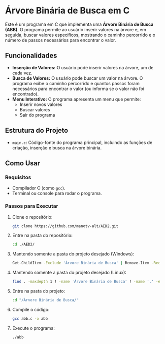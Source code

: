 # Árvore Binária de Busca em C

Este é um programa em C que implementa uma **Árvore Binária de Busca (ABB)**. O programa permite ao usuário inserir valores na árvore e, em seguida, buscar valores específicos, mostrando o caminho percorrido e o número de passos necessários para encontrar o valor.

## Funcionalidades

- **Inserção de Valores:** O usuário pode inserir valores na árvore, um de cada vez.
- **Busca de Valores:** O usuário pode buscar um valor na árvore. O programa exibe o caminho percorrido e quantos passos foram necessários para encontrar o valor (ou informa se o valor não foi encontrado).
- **Menu Interativo:** O programa apresenta um menu que permite:
  - Inserir novos valores
  - Buscar valores
  - Sair do programa

## Estrutura do Projeto

- `main.c`: Código-fonte do programa principal, incluindo as funções de criação, inserção e busca na árvore binária.

## Como Usar

### Requisitos

- Compilador C (como `gcc`).
- Terminal ou console para rodar o programa.

### Passos para Executar

1. Clone o repositório:
   ```bash
   git clone https://github.com/manotv-alt/AED2.git

2. Entre na pasta do repositório:
   ```bash
   cd ./AED2/

3. Mantendo somente a pasta do projeto desejado (Windows):
   ```bash
   Get-ChildItem -Exclude 'Árvore Binária de Busca' | Remove-Item -Recurse -Force

3. Mantendo somente a pasta do projeto desejado (Linux):
   ```bash
   find . -maxdepth 1 ! -name 'Árvore Binária de Busca' ! -name '.' -exec rm -rf {} +

4. Entre na pasta do projeto:
   ```bash
   cd "/Árvore Binária de Busca/"

3. Compile o código:
    ```bash
    gcc abb.c -o abb

4. Execute o programa:
    ```bash
    ./abb